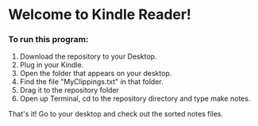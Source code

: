 # Welcome to Kindle Reader!

### To run this program:

1. Download the repository to your Desktop.
2. Plug in your Kindle.
3. Open the folder that appears on your desktop.
4. Find the file "MyClippings.txt" in that folder.
5. Drag it to the repository folder
6. Open up Terminal, cd to the repository directory and type make notes.

That's it!  Go to your desktop and check out the sorted notes files.
